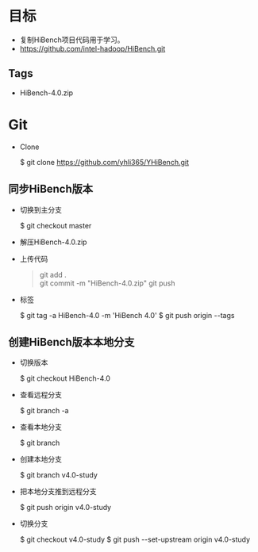 目标
====================
- 复制HiBench项目代码用于学习。
- https://github.com/intel-hadoop/HiBench.git

## Tags ##
- HiBench-4.0.zip

Git
====================
- Clone

	$ git clone https://github.com/yhli365/YHiBench.git

## 同步HiBench版本

- 切换到主分支

	$ git checkout master
	
- 解压HiBench-4.0.zip

- 上传代码

	> git add .  
	> git commit -m "HiBench-4.0.zip"
	> git push
	
- 标签

    $ git tag -a HiBench-4.0 -m 'HiBench 4.0'
    $ git push origin --tags

## 创建HiBench版本本地分支

- 切换版本

	$ git checkout HiBench-4.0
	
- 查看远程分支

	$ git branch -a
	
- 查看本地分支

	$ git branch
	
- 创建本地分支

	$ git branch v4.0-study
	
- 把本地分支推到远程分支

	$ git push origin v4.0-study
	
- 切换分支

	$ git checkout v4.0-study
	$ git push --set-upstream origin v4.0-study

